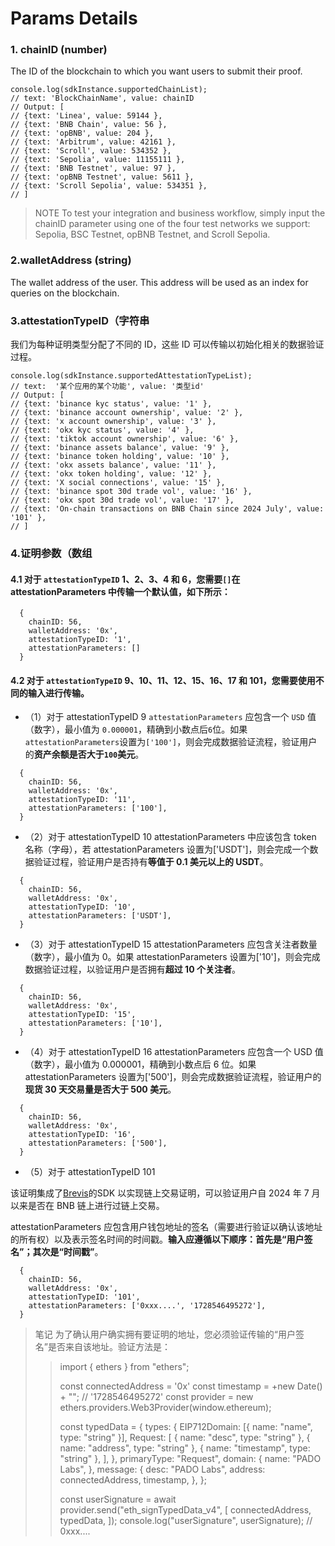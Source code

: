 # Params Details


### 1. chainID (number)
The ID of the blockchain to which you want users to submit their proof.

```
console.log(sdkInstance.supportedChainList); 
// text: 'BlockChainName', value: chainID
// Output: [
// {text: 'Linea', value: 59144 },
// {text: 'BNB Chain', value: 56 },
// {text: 'opBNB', value: 204 },
// {text: 'Arbitrum', value: 42161 },
// {text: 'Scroll', value: 534352 },
// {text: 'Sepolia', value: 11155111 },
// {text: 'BNB Testnet', value: 97 },
// {text: 'opBNB Testnet', value: 5611 },
// {text: 'Scroll Sepolia', value: 534351 },
// ]
```
>
> NOTE
> To test your integration and business workflow, simply input the chainID parameter using one of the four test networks we support: Sepolia, BSC Testnet, opBNB Testnet, and Scroll Sepolia.
>

### 2.walletAddress (string)

The wallet address of the user. This address will be used as an index for queries on the blockchain.

### 3.attestationTypeID（字符串
我们为每种证明类型分配了不同的 ID，这些 ID 可以传输以初始化相关的数据验证过程。

```
console.log(sdkInstance.supportedAttestationTypeList); 
// text:  '某个应用的某个功能', value: '类型id'
// Output: [
// {text: 'binance kyc status', value: '1' },
// {text: 'binance account ownership', value: '2' },
// {text: 'x account ownership', value: '3' },
// {text: 'okx kyc status', value: '4' },
// {text: 'tiktok account ownership', value: '6' },
// {text: 'binance assets balance', value: '9' },
// {text: 'binance token holding', value: '10' },
// {text: 'okx assets balance', value: '11' },
// {text: 'okx token holding', value: '12' },
// {text: 'X social connections', value: '15' },
// {text: 'binance spot 30d trade vol', value: '16' },
// {text: 'okx spot 30d trade vol', value: '17' },
// {text: 'On-chain transactions on BNB Chain since 2024 July', value: '101' },
// ]
```

### 4.证明参数（数组

#### 4.1 对于 `attestationTypeID` **1、2、3、4 和 6**，您需要`[]`在 attestationParameters 中传输一个默认值，如下所示：

~~~
  {
    chainID: 56,
    walletAddress: '0x',
    attestationTypeID: '1',
    attestationParameters: []
  }
~~~

#### 4.2 对于 `attestationTypeID` **9、10、11、12、15、16、17 和 101**，您需要使用不同的输入进行传输。

- （1）对于 attestationTypeID 9
    `attestationParameters` 应包含一个 `USD` 值（数字），最小值为 `0.000001`，精确到小数点后`6`位。如果`attestationParameters`设置为`['100']`，则会完成数据验证流程，验证用户的**资产余额是否大于`100`美元**。

~~~
  {
    chainID: 56,
    walletAddress: '0x',
    attestationTypeID: '11',
    attestationParameters: ['100'],
  }
~~~

- （2）对于 attestationTypeID 10
attestationParameters 中应该包含 token 名称（字母），若 attestationParameters 设置为['USDT']，则会完成一个数据验证过程，验证用户是否持有**等值于 0.1 美元以上的 USDT**。

~~~
  {
    chainID: 56,
    walletAddress: '0x',
    attestationTypeID: '10',
    attestationParameters: ['USDT'],
  }
~~~

- （3）对于 attestationTypeID 15
attestationParameters 应包含关注者数量（数字），最小值为 0。如果 attestationParameters 设置为['10']，则会完成数据验证过程，以验证用户是否拥有**超过 10 个关注者**。

```
  {
    chainID: 56,
    walletAddress: '0x',
    attestationTypeID: '15',
    attestationParameters: ['10'],
  }
```
    
- （4）对于 attestationTypeID 16
attestationParameters 应包含一个 USD 值（数字），最小值为 0.000001，精确到小数点后 6 位。如果 attestationParameters 设置为['500']，则会完成数据验证流程，验证用户的**现货 30 天交易量是否大于 500 美元**。

```
  {
    chainID: 56,
    walletAddress: '0x',
    attestationTypeID: '16',
    attestationParameters: ['500'],
  }
```
    
- （5）对于 attestationTypeID 101

该证明集成了[Brevis](https://docs.brevis.network/)的SDK 以实现链上交易证明，可以验证用户自 2024 年 7 月以来是否在 BNB 链上进行过链上交易。

attestationParameters 应包含用户钱包地址的签名（需要进行验证以确认该地址的所有权）以及表示签名时间的时间戳。**输入应遵循以下顺序：首先是“用户签名”；其次是“时间戳”**。


```
  {
    chainID: 56,
    walletAddress: '0x',
    attestationTypeID: '101',
    attestationParameters: ['0xxx....', '1728546495272'],
  }
```
   
    
>
> 笔记
> 为了确认用户确实拥有要证明的地址，您必须验证传输的“用户签名”是否来自该地址。验证方法是：
> 
> 
>>  import { ethers } from "ethers";
>>
>>  const connectedAddress = '0x'
>>  const timestamp = +new Date() + ""; // '1728546495272'
>>  const provider = new ethers.providers.Web3Provider(window.ethereum);
>>
>>  const typedData = {
>>    types: {
>>      EIP712Domain: [{ name: "name", type: "string" }],
>>      Request: [
>>        { name: "desc", type: "string" },
>>        { name: "address", type: "string" },
>>        { name: "timestamp", type: "string" },
>>      ],
>>    },
>>    primaryType: "Request",
>>    domain: {
>>      name: "PADO Labs",
>>    },
>>    message: {
>>     desc: "PADO Labs",
>>      address: connectedAddress,
>>      timestamp,
>>    },
>>  };
>>
>>  const userSignature = await provider.send("eth_signTypedData_v4", [
>>    connectedAddress,
>>    typedData,
>>  ]);
>>  console.log("userSignature", userSignature); // 0xxx....
> 
>  
>



